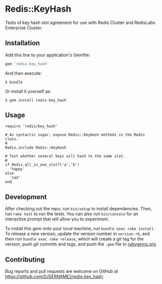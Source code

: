 # Redis::KeyHash

Tests of key hash slot agreement for use with Redis Cluster and
RedisLabs Enterprise Cluster.

## Installation

Add this line to your application's Gemfile:

```ruby
gem 'redis-key_hash'
```

And then execute:

    $ bundle

Or install it yourself as:

    $ gem install redis-key_hash

## Usage

    require 'redis/key_hash'
    
    # As syntactic sugar, expose Redis::KeyHash methods in the Redis class.
    #
    Redis.include Redis::KeyHash
    
    # Test whether several keys will hash to the same slot.
    #
    if Redis.all_in_one_slot?('a','b')
      'happy'
    else
      'sad'
    end

## Development

After checking out the repo, run `bin/setup` to install
dependencies. Then, run `rake test` to run the tests. You can also run
`bin/console` for an interactive prompt that will allow you to
experiment.

To install this gem onto your local machine, run `bundle exec rake
install`. To release a new version, update the version number in
`version.rb`, and then run `bundle exec rake release`, which will
create a git tag for the version, push git commits and tags, and push
the `.gem` file to [rubygems.org](https://rubygems.org).

## Contributing

Bug reports and pull requests are welcome on GitHub at
https://github.com/[USERNAME]/redis-key_hash.

